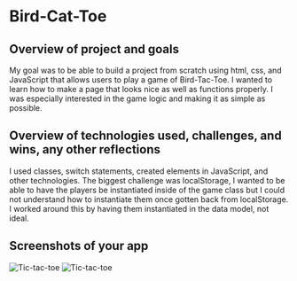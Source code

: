 # Bird-Cat-Toe


## Overview of project and goals
My goal was to be able to build a project from scratch using html, css, and JavaScript that allows users to play a game of Bird-Tac-Toe. I wanted to learn how to make a page that looks nice as well as functions properly. I was especially interested in the game logic and making it as simple as possible.
## Overview of technologies used, challenges, and wins, any other reflections
I used classes, switch statements, created elements in JavaScript, and other technologies. The biggest challenge was localStorage, I wanted to be able to have the players be instantiated inside of the game class but I could not understand how to instantiate them once gotten back from localStorage. I worked around this by having them instantiated in the data model, not ideal.

## Screenshots of your app

![Tic-tac-toe](https://i.imgur.com/FpiRynA.png)
![Tic-tac-toe](https://i.imgur.com/TrPNOBv.png)
